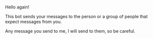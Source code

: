 Hello again!

This bot sends your messages to the person or a group of people that expect messages from you.

Any message you send to me, I will send to them, so be careful. 
